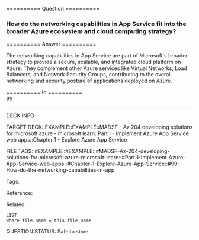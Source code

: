 ========== Question ==========  

### How do the networking capabilities in App Service fit into the broader Azure ecosystem and cloud computing strategy?  

========== Answer ==========  

The networking capabilities in App Service are part of Microsoft's broader
strategy to provide a secure, scalable, and integrated cloud platform on Azure.
They complement other Azure services like Virtual Networks, Load Balancers, and
Network Security Groups, contributing to the overall networking and security
posture of applications deployed on Azure.

========== Id ==========  
99

---

DECK INFO

TARGET DECK: EXAMPLE::EXAMPLE::MADSF - Az 204 developing solutions for microsoft azure - microsoft learn::Part I - Implement Azure App Service web apps::Chapter 1 - Explore Azure App Service

FILE TAGS: #EXAMPLE::#EXAMPLE::#MADSF-Az-204-developing-solutions-for-microsoft-azure-microsoft-learn::#Part-I-Implement-Azure-App-Service-web-apps::#Chapter-1-Explore-Azure-App-Service::#99-How-do-the-networking-capabilities-in-app

Tags:

Reference:

Related:

```dataview
LIST
where file.name = this.file.name
```
QUESTION STATUS: Safe to store
